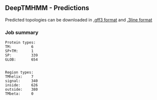 ## DeepTMHMM - Predictions
Predicted topologies can be downloaded in [.gff3 format](TMRs.gff3) and [.3line format](predicted_topologies.3line)
### Job summary
```
Protein types:
TM:			6
SP+TM:		1
SP:			339
GLOB:		654


Region types:
TMhelix:	7
signal:		340
inside:		626
outside:	380
TMbeta:		0
```
